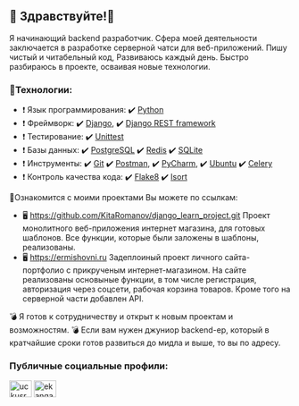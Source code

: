 ## 👋 Здравствуйте!👋

Я начинающий backend разработчик.
Сфера моей деятельности заключается в разработке серверной чатси для веб-приложений. Пишу чистый и читабельный код, Развиваюсь каждый день. Быстро разбираюсь в проекте, осваивая новые технологии.
### 💾Технологии:
- ❗ Язык программирования: 
  ✔️ [Python](https://www.python.org/ )
- ❗ Фреймворк:
  ✔️ [Django](https://www.djangoproject.com/),
  ✔️ [Django REST framework](https://www.django-rest-framework.org/)
- ❗ Тестирование:
  ✔️ [Unittest](https://docs.python.org/3/library/unittest.html)
- ❗ Базы данных:
  ✔️ [PostgreSQL](https://www.postgresql.org/)
  ✔️ [Redis](https://redis.io/)
  ✔️ [SQLite](https://www.sqlite.org/index.html)
- ❗ Инструменты: 
  ✔️ [Git](https://github.com/)
  ✔️ [Postman](https://www.postman.com/),
  ✔️ [PyCharm](https://www.jetbrains.com/pycharm/),
  ✔️ [Ubuntu](https://ubuntu.com/)
  ✔️ [Celery](https://docs.celeryq.dev/en/stable/)
- ❗ Контроль качества кода: 
  ✔️ [Flake8](https://flake8.pycqa.org/en/latest/index.html)
  ✔️ [Isort](https://pypi.org/project/isort/)

🌵Ознакомится с моими проектами Вы можете по ссылкам:
- 🖥️ https://github.com/KitaRomanov/django_learn_project.git
  Проект монолитного веб-приложения интернет магазина, для готовых шаблонов.
  Все функции, которые были заложены в шаблоны, реализованы.
- 🖥️ https://ermishovni.ru
  Задеплоиный проект личного сайта-портфолио с прикрученым интернет-магазином.
    На сайте реализованы основыные функции, в том числе регистрация, авторизация через соцсети, рабочая корзина товаров.
    Кроме того на серверной части добавлен API.


💣 Я готов к сотрудничеству и открыт к новым проектам и возможностям. 
💣 Если вам нужен джуниор backend-ер, который в кратчайшие сроки готов развиться до мидла и выше, то вы по адресу.

<h3 align="left">Публичные социальные профили:</h3>
<p align="left">
  <a href="https://vk.com/nikimine" target="blank"><img align="center" src="https://raw.githubusercontent.com/rahuldkjain/github-profile-readme-generator/master/src/images/icons/Social/vk.svg" alt="uckusrcohuy6t4sei-rvzcqq" height="30" width="40" /></a>
  <a href="https://t.me/Chikcharyk" target="blank"><img align="center" src="https://f.nodacdn.net/520196" alt="ekangash" height="30" width="40" /></a>
</p>

